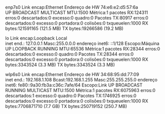 
enp7s0    Link encap:Ethernet  Endereço de HW 74:e6:e2:d5:57:6a  
          UP BROADCAST MULTICAST  MTU:1500  Métrica:1
          pacotes RX:124311 erros:0 descartados:0 excesso:0 quadro:0
          Pacotes TX:80917 erros:0 descartados:0 excesso:0 portadora:0
          colisões:0 txqueuelen:1000 
          RX bytes:121591165 (121.5 MB) TX bytes:19266586 (19.2 MB)

lo        Link encap:Loopback Local  
          inet end.: 127.0.0.1  Masc:255.0.0.0
          endereço inet6: ::1/128 Escopo:Máquina
          UP LOOPBACK RUNNING  MTU:65536  Métrica:1
          pacotes RX:28344 erros:0 descartados:0 excesso:0 quadro:0
          Pacotes TX:28344 erros:0 descartados:0 excesso:0 portadora:0
          colisões:0 txqueuelen:1000 
          RX bytes:3343524 (3.3 MB) TX bytes:3343524 (3.3 MB)

wlp6s0    Link encap:Ethernet  Endereço de HW 34:68:95:dd:77:09  
          inet end.: 192.168.1.108  Bcast:192.168.1.255  Masc:255.255.255.0
          endereço inet6: fe80::9a30:fb3a:c36c:7afe/64 Escopo:Link
          UP BROADCAST RUNNING MULTICAST  MTU:1500  Métrica:1
          pacotes RX:6075963 erros:0 descartados:1 excesso:0 quadro:0
          Pacotes TX:1746925 erros:0 descartados:0 excesso:0 portadora:0
          colisões:0 txqueuelen:1000 
          RX bytes:7706871710 (7.7 GB) TX bytes:250719152 (250.7 MB)

